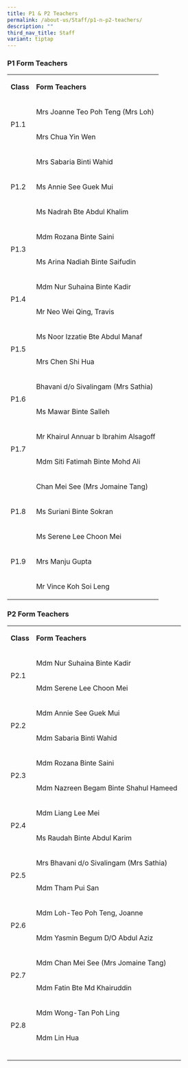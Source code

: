 ```yaml
---
title: P1 & P2 Teachers
permalink: /about-us/Staff/p1-n-p2-teachers/
description: ""
third_nav_title: Staff
variant: tiptap
---
```

<h3><strong>P1 Form Teachers</strong></h3>
<table style="minWidth: 50px">
<colgroup>
<col>
<col>
</colgroup>
<tbody>
<tr>
<td rowspan="1" colspan="1">
<p><strong>Class <br></strong>
</p>
</td>
<td rowspan="1" colspan="1">
<p><strong>Form Teachers</strong>
</p>
</td>
</tr>
<tr>
<td rowspan="2" colspan="1">
<p>P1.1
<br>
</p>
</td>
<td rowspan="1" colspan="1">
<p>Mrs Joanne Teo Poh Teng (Mrs Loh)</p>
</td>
</tr>
<tr>
<td rowspan="1" colspan="1">
<p>Mrs Chua Yin Wen</p>
</td>
</tr>
<tr>
<td rowspan="3" colspan="1">
<p>P1.2
<br>
</p>
</td>
<td rowspan="1" colspan="1">
<p>Mrs Sabaria Binti Wahid</p>
</td>
</tr>
<tr>
<td rowspan="1" colspan="1">
<p>Ms Annie See Guek Mui</p>
</td>
</tr>
<tr>
<td rowspan="1" colspan="1">
<p>Ms Nadrah Bte Abdul Khalim</p>
</td>
</tr>
<tr>
<td rowspan="2" colspan="1">
<p>P1.3
<br>
</p>
</td>
<td rowspan="1" colspan="1">
<p>Mdm Rozana Binte Saini</p>
</td>
</tr>
<tr>
<td rowspan="1" colspan="1">
<p>Ms Arina Nadiah Binte Saifudin</p>
</td>
</tr>
<tr>
<td rowspan="2" colspan="1">
<p>P1.4
<br>
</p>
</td>
<td rowspan="1" colspan="1">
<p>Mdm Nur Suhaina Binte Kadir</p>
</td>
</tr>
<tr>
<td rowspan="1" colspan="1">
<p>Mr Neo Wei Qing, Travis</p>
</td>
</tr>
<tr>
<td rowspan="2" colspan="1">
<p>P1.5
<br>
</p>
</td>
<td rowspan="1" colspan="1">
<p>Ms Noor Izzatie Bte Abdul Manaf</p>
</td>
</tr>
<tr>
<td rowspan="1" colspan="1">
<p>Mrs Chen Shi Hua</p>
</td>
</tr>
<tr>
<td rowspan="2" colspan="1">
<p>P1.6
<br>
</p>
</td>
<td rowspan="1" colspan="1">
<p>Bhavani d/o Sivalingam (Mrs Sathia)</p>
</td>
</tr>
<tr>
<td rowspan="1" colspan="1">
<p>Ms Mawar Binte Salleh</p>
</td>
</tr>
<tr>
<td rowspan="2" colspan="1">
<p>P1.7
<br>
</p>
</td>
<td rowspan="1" colspan="1">
<p>Mr Khairul Annuar b Ibrahim Alsagoff</p>
</td>
</tr>
<tr>
<td rowspan="1" colspan="1">
<p>Mdm Siti Fatimah Binte Mohd Ali</p>
</td>
</tr>
<tr>
<td rowspan="3" colspan="1">
<p>P1.8
<br>
</p>
</td>
<td rowspan="1" colspan="1">
<p>Chan Mei See (Mrs Jomaine Tang)</p>
</td>
</tr>
<tr>
<td rowspan="1" colspan="1">
<p>Ms Suriani Binte Sokran</p>
</td>
</tr>
<tr>
<td rowspan="1" colspan="1">
<p>Ms Serene Lee Choon Mei</p>
</td>
</tr>
<tr>
<td rowspan="1" colspan="1">
<p>P1.9</p>
</td>
<td rowspan="1" colspan="1">
<p>Mrs Manju Gupta</p>
</td>
</tr>
<tr>
<td rowspan="1" colspan="1">
<p></p>
</td>
<td rowspan="1" colspan="1">
<p>Mr Vince Koh Soi Leng</p>
</td>
</tr>
</tbody>
</table>
<h3><strong>P2 Form Teachers</strong></h3>
<table style="minWidth: 50px">
<colgroup>
<col>
<col>
</colgroup>
<tbody>
<tr>
<td rowspan="1" colspan="1">
<p><strong>Class <br></strong>
</p>
</td>
<td rowspan="1" colspan="1">
<p><strong>Form Teachers <br></strong>
</p>
</td>
</tr>
<tr>
<td rowspan="2" colspan="1">
<p>P2.1
<br>
</p>
</td>
<td rowspan="1" colspan="1">
<p>Mdm Nur Suhaina Binte Kadir</p>
</td>
</tr>
<tr>
<td rowspan="1" colspan="1">
<p>Mdm Serene Lee Choon Mei</p>
</td>
</tr>
<tr>
<td rowspan="2" colspan="1">
<p>P2.2
<br>
</p>
</td>
<td rowspan="1" colspan="1">
<p>Mdm Annie See Guek Mui</p>
</td>
</tr>
<tr>
<td rowspan="1" colspan="1">
<p>Mdm Sabaria Binti Wahid</p>
</td>
</tr>
<tr>
<td rowspan="2" colspan="1">
<p>P2.3
<br>
</p>
</td>
<td rowspan="1" colspan="1">
<p>Mdm Rozana Binte Saini</p>
</td>
</tr>
<tr>
<td rowspan="1" colspan="1">
<p>Mdm Nazreen Begam Binte Shahul Hameed</p>
</td>
</tr>
<tr>
<td rowspan="2" colspan="1">
<p>P2.4
<br>
</p>
</td>
<td rowspan="1" colspan="1">
<p>Mdm Liang Lee Mei</p>
</td>
</tr>
<tr>
<td rowspan="1" colspan="1">
<p>Ms Raudah Binte Abdul Karim</p>
</td>
</tr>
<tr>
<td rowspan="2" colspan="1">
<p>P2.5
<br>
</p>
</td>
<td rowspan="1" colspan="1">
<p>Mrs Bhavani d/o Sivalingam (Mrs Sathia)</p>
</td>
</tr>
<tr>
<td rowspan="1" colspan="1">
<p>Mdm Tham Pui San</p>
</td>
</tr>
<tr>
<td rowspan="2" colspan="1">
<p>P2.6
<br>
</p>
</td>
<td rowspan="1" colspan="1">
<p>Mdm Loh-Teo Poh Teng, Joanne</p>
</td>
</tr>
<tr>
<td rowspan="1" colspan="1">
<p>Mdm Yasmin Begum D/O Abdul Aziz</p>
</td>
</tr>
<tr>
<td rowspan="2" colspan="1">
<p>P2.7
<br>
</p>
</td>
<td rowspan="1" colspan="1">
<p>Mdm Chan Mei See (Mrs Jomaine Tang)</p>
</td>
</tr>
<tr>
<td rowspan="1" colspan="1">
<p>Mdm Fatin Bte Md Khairuddin</p>
</td>
</tr>
<tr>
<td rowspan="2" colspan="1">
<p>P2.8
<br>
</p>
</td>
<td rowspan="1" colspan="1">
<p>Mdm Wong-Tan Poh Ling</p>
</td>
</tr>
<tr>
<td rowspan="1" colspan="1">
<p>Mdm Lin Hua</p>
</td>
</tr>
<tr>
<td rowspan="1" colspan="1">
<p></p>
</td>
<td rowspan="1" colspan="1">
<p></p>
</td>
</tr>
</tbody>
</table>
<p></p>